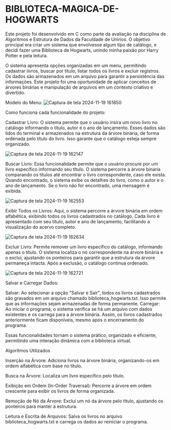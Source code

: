 # BIBLIOTECA-MAGICA-DE-HOGWARTS

Este projeto foi desenvolvido em C como parte da avaliação na disciplina de Algoritmos e Estrutura de Dados da Faculdade de Unirios. O objetivo principal era criar um sistema que envolvesse algum tipo de catálogo, e decidi fazer uma Biblioteca de Hogwarts, unindo minha paixão por Harry Potter e pela leitura.

O sistema apresenta opções organizadas em um menu, permitindo cadastrar livros, buscar por título, listar todos os livros e excluir registros. Os dados são armazenados em um arquivo para garantir a persistência das informações. Este projeto foi uma oportunidade de aplicar conceitos de árvores binárias e manipulação de arquivos em um contexto criativo e divertido.

Modelo do Menu:
![Captura de tela 2024-11-19 161850](https://github.com/user-attachments/assets/59801c6a-badc-417f-9172-2de62dc639a7)

Como funciona cada funcionalidade do projeto:

Cadastrar Livro:
O sistema permite que o usuário insira um novo livro no catálogo informando o título, autor e o ano de lançamento. Esses dados são lidos do terminal e armazenados na estrutura da árvore binária, de forma ordenada pelo título do livro. Isso garante que o catálogo esteja sempre organizado.

![Captura de tela 2024-11-19 162147](https://github.com/user-attachments/assets/42d086a4-5d53-4c5a-94a7-9c1516c54922)

Buscar Livro:
Essa funcionalidade permite que o usuário procure por um livro específico informando seu título. O sistema percorre a árvore binária comparando os títulos até encontrar o livro correspondente, caso ele exista. Quando encontrado, o sistema exibe os detalhes do livro, como o autor e o ano de lançamento. Se o livro não for encontrado, uma mensagem é exibida.

![Captura de tela 2024-11-19 162553](https://github.com/user-attachments/assets/39c51132-b6a9-4411-8e62-3db5d8bbe4ce)


Exibir Todos os Livros:
Aqui, o sistema percorre a árvore binária em ordem alfabética, exibindo todos os livros cadastrados no catálogo. Cada livro é apresentado com seu título, autor e ano de lançamento, facilitando a visualização do acervo completo.

![Captura de tela 2024-11-19 162634](https://github.com/user-attachments/assets/c7b9fba0-c4c8-436c-b5cc-93354b3be310)



Excluir Livro:
Permite remover um livro específico do catálogo, informando apenas o título. O sistema localiza o nó correspondente na árvore binária e o exclui, ajustando os ponteiros para garantir que a estrutura da árvore permaneça intacta. Após a exclusão, o catálogo continua ordenado.

![Captura de tela 2024-11-19 162721](https://github.com/user-attachments/assets/2aff2547-fe9d-4446-9397-a40cca8f1928)




Salvar e Carregar Dados:

Salvar: Ao selecionar a opção "Salvar e Sair", todos os livros cadastrados são gravados em um arquivo chamado biblioteca_hogwarts.txt. Isso permite que as informações sejam armazenadas de forma permanente.
Carregar: Ao iniciar o programa, o sistema verifica se há um arquivo com dados existentes e os carrega para a árvore binária. Assim, os livros cadastrados anteriormente ficam disponíveis, mesmo após o encerramento do programa.    

Essas funcionalidades tornam o sistema prático, organizado e eficiente, permitindo uma interação dinâmica com a biblioteca virtual.


Algoritmos Utilizados

Inserção na Árvore:
Adiciona livros na árvore binária, organizando-os em ordem alfabética com base no título.

Busca na Árvore:
Localiza um livro específico pelo título.

Exibição em Ordem (In-Order Traversal):
Percorre a árvore em ordem crescente para exibir os livros de forma organizada.

Remoção de Nó da Árvore:
Exclui um nó da árvore pelo título, ajustando os ponteiros para manter a estrutura.

Leitura e Escrita de Arquivos:
Salva os livros no arquivo biblioteca_hogwarts.txt e carrega os dados ao reiniciar o programa.
    
   





    
